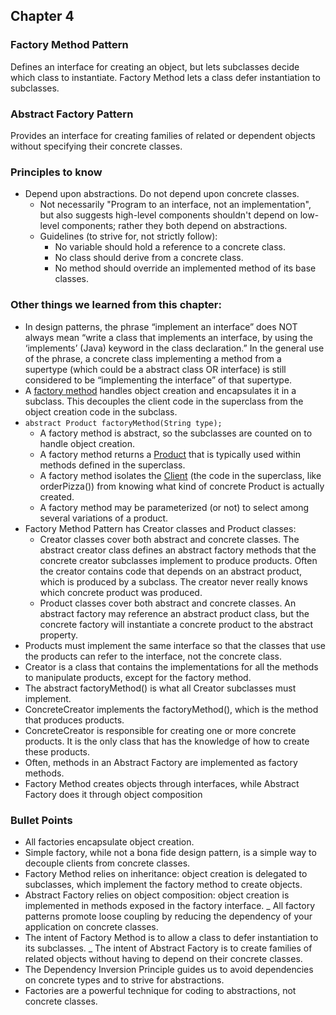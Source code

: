 ## Chapter 4

### Factory Method Pattern
Defines an interface for creating an object, but lets subclasses decide
which class to instantiate. Factory Method lets a class defer
instantiation to subclasses.

### Abstract Factory Pattern
Provides an interface for creating families of related or dependent
objects without specifying their concrete classes.

### Principles to know
- Depend upon abstractions. Do not depend upon concrete classes.
    - Not necessarily "Program to an interface, not an implementation",
      but also suggests high-level components shouldn't depend on
      low-level components; rather they both depend on abstractions.
    - Guidelines (to strive for, not strictly follow):
        - No variable should hold a reference to a concrete class.
        - No class should derive from a concrete class.
        - No method should override an implemented method of its base classes.

### Other things we learned from this chapter:
- In design patterns, the phrase “implement an interface” does NOT
  always mean “write a class that implements an interface, by using the
  ‘implements’ (Java) keyword in the class declaration.” In the general
  use of the phrase, a concrete class implementing a method from a
  supertype (which could be a abstract class OR interface) is still
  considered to be “implementing the interface” of that supertype.
- A <u>factory method</u> handles object creation and encapsulates it
  in a subclass. This decouples the client code in the superclass
  from the object creation code in the subclass.
- `abstract Product factoryMethod(String type);`
    - A factory method is abstract, so the subclasses are counted on to
      handle object creation.
    - A factory method returns a <u>Product</u> that is typically used
      within methods defined in the superclass.
    - A factory method isolates the <u>Client</u> (the code in the
      superclass, like orderPizza()) from knowing what kind of concrete
      Product is actually created.
    - A factory method may be parameterized (or not) to select among
      several variations of a product.
- Factory Method Pattern has Creator classes and Product classes:
    - Creator classes cover both abstract and concrete classes. The
      abstract creator class defines an abstract factory methods that
      the concrete creator subclasses implement to produce products.
      Often the creator contains code that depends on an abstract product,
      which is produced by a subclass. The creator never really knows
      which concrete product was produced.
    - Product classes cover both abstract and concrete classes. An
      abstract factory may reference an abstract product class, but the
      concrete factory will instantiate a concrete product to the
      abstract property.
- Products must implement the same interface so that the classes that
  use the products can refer to the interface, not the concrete class.
- Creator is a class that contains the implementations for all the
  methods to manipulate products, except for the factory method.
- The abstract factoryMethod() is what all Creator subclasses must
  implement.
- ConcreteCreator implements the factoryMethod(), which is the method
  that produces products.
- ConcreteCreator is responsible for creating one or more concrete
  products. It is the only class that has the knowledge of how to
  create these products.
- Often, methods in an Abstract Factory are implemented as factory
  methods.
- Factory Method creates objects through interfaces, while Abstract
  Factory does it through object composition

### Bullet Points
- All factories encapsulate object creation.
- Simple factory, while not a bona fide design pattern, is a simple way
  to decouple clients from concrete classes.
- Factory Method relies on inheritance: object creation is delegated to
  subclasses, which implement the factory method to create objects.
- Abstract Factory relies on object composition: object creation is
  implemented in methods exposed in the factory interface.
  _ All factory patterns promote loose coupling by reducing the dependency
  of your application on concrete classes.
- The intent of Factory Method is to allow a class to defer instantiation
  to its subclasses.
  _ The intent of Abstract Factory is to create families of related objects
  without having to depend on their concrete classes.
- The Dependency Inversion Principle guides us to avoid dependencies on
  concrete types and to strive for abstractions.
- Factories are a powerful technique for coding to abstractions, not
  concrete classes.